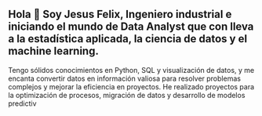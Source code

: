 ## Hola 👋 Soy Jesus Felix, Ingeniero industrial e iniciando el mundo de Data Analyst que con lleva a la estadística aplicada, la ciencia de datos y el machine learning.

Tengo sólidos conocimientos en Python, SQL y visualización de datos, y me encanta convertir datos en información valiosa para resolver problemas complejos y mejorar la eficiencia en proyectos. He realizado proyectos para la optimización de procesos, migración de datos y desarrollo de modelos predictiv
